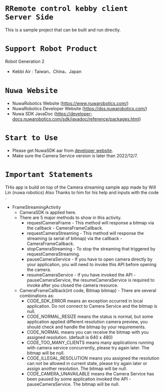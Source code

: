 # `RRemote control kebby client  Server Side`
This is a sample project that can be built and run directly.

# `Support Robot Product`
Robot Generation 2
* Kebbi Air : Taiwan、China、Japan

# `Nuwa Website`
* NuwaRobotics Website (https://www.nuwarobotics.com/)
* NuwaRobotics Developer Website (https://dss.nuwarobotics.com/)
* Nuwa SDK JavaDoc (https://developer-docs.nuwarobotics.com/sdk/javadoc/reference/packages.html)

# `Start to Use`

* Please get NuwaSDK aar from [developer website](https://dss.nuwarobotics.com/).
* Make sure the Camera Service version is later than 2022/12/7.

# `Important Statements`
THis app is build on top of the  Camera streaming sample app made by Will Lin (nuwa robotics)
Also Thanks to him for his help and inputs with the code .

* FrameStreamingActivity
  - CameraSDK is applied here.
  - There are 5 major methods to show in this activity.
    - requestCameraFrame - This method will response a bitmap via the callback - CameraFrameCallback.
    - requestCameraStreaming - This method will response the streaming (a serial of bitmap) via the callback - CameraFrameCallback.
    - stopCameraStreaming - To stop the streaming that triggered by requestCameraStreaming.
    - pauseCameraService - If you have to open camera directly by your application, you will need to invoke this API before opening the camera.
    - resumeCameraService - If you have invoked the API - pauseCameraService, the resumeCameraService is required to invoke after you closed the camera resource.
  - CameraFrameCallback(int code, Bitmap bitmap) - There are several combinations as:
    - CODE_SDK_ERROR means an exception occurred in local application. Do not connect to Camera Service and the bitmap is null.
    - CODE_NORMAL_RESIZE means the status is normal, but some application applied different resolution camera preview, you should check and handle the bitmap by your requirements.
    - CODE_NORMAL means you can receive the bitmap with you assigned resolution. (default is 640 x 480)
    - CODE_TOO_MANY_CLIENTS means many applications running with camera service concurrently, please try again later. The bitmap will be null.
    - CODE_ILLEGAL_RESOLUTION means you assigned the resolution can not be allowed in current state, please try again later or assign another resolution. The bitmap will be null.
    - CODE_CAMERA_UNAVAILABLE means the Camera Service has been paused by some application invoked the API - pauseCameraService.  The bitmap will be null.